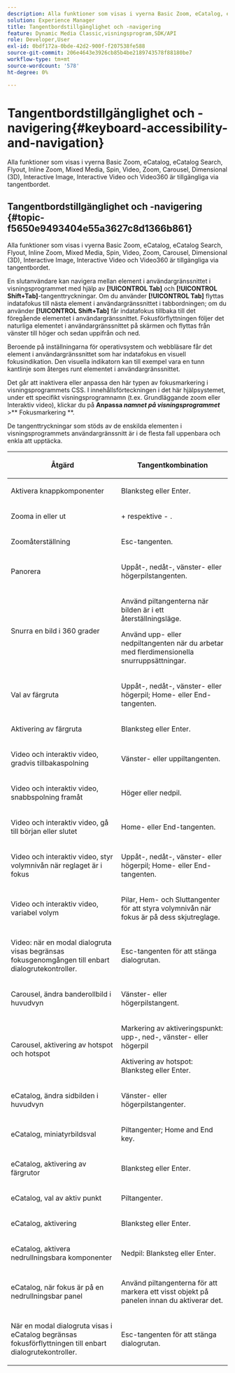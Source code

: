 ```yaml
---
description: Alla funktioner som visas i vyerna Basic Zoom, eCatalog, eCatalog Search, Flyout, Inline Zoom, Mixed Media, Spin, Video, Zoom, Dimensional (3D), Carousel, Interactive Image, Interactive Video och Video360 är tillgängliga via tangentbordet.
solution: Experience Manager
title: Tangentbordstillgänglighet och -navigering
feature: Dynamic Media Classic,visningsprogram,SDK/API
role: Developer,User
exl-id: 0bdf172a-0bde-42d2-900f-f207538fe588
source-git-commit: 206e4643e3926cb85b4be2189743578f88180be7
workflow-type: tm+mt
source-wordcount: '578'
ht-degree: 0%

---
```


# Tangentbordstillgänglighet och -navigering{#keyboard-accessibility-and-navigation}

Alla funktioner som visas i vyerna Basic Zoom, eCatalog, eCatalog Search, Flyout, Inline Zoom, Mixed Media, Spin, Video, Zoom, Carousel, Dimensional (3D), Interactive Image, Interactive Video och Video360 är tillgängliga via tangentbordet.

<!-- Updated June 1, 2020 from https://wiki.corp.adobe.com/pages/viewpage.action?spaceKey=scene7qa&title=s7Viewers%2C+S7SDK%2C+S7OnDemand+Release+Notes - Contact is Sasha -->

## Tangentbordstillgänglighet och -navigering {#topic-f5650e9493404e55a3627c8d1366b861}

Alla funktioner som visas i vyerna Basic Zoom, eCatalog, eCatalog Search, Flyout, Inline Zoom, Mixed Media, Spin, Video, Zoom, Carousel, Dimensional (3D), Interactive Image, Interactive Video och Video360 är tillgängliga via tangentbordet.

En slutanvändare kan navigera mellan element i användargränssnittet i visningsprogrammet med hjälp av **[!UICONTROL Tab]** och **[!UICONTROL Shift+Tab]**-tangenttryckningar. Om du använder **[!UICONTROL Tab]** flyttas indatafokus till nästa element i användargränssnittet i tabbordningen; om du använder **[!UICONTROL Shift+Tab]** får indatafokus tillbaka till det föregående elementet i användargränssnittet. Fokusförflyttningen följer det naturliga elementet i användargränssnittet på skärmen och flyttas från vänster till höger och sedan uppifrån och ned.

Beroende på inställningarna för operativsystem och webbläsare får det element i användargränssnittet som har indatafokus en visuell fokusindikation. Den visuella indikatorn kan till exempel vara en tunn kantlinje som återges runt elementet i användargränssnittet.

Det går att inaktivera eller anpassa den här typen av fokusmarkering i visningsprogrammets CSS. I innehållsförteckningen i det här hjälpsystemet, under ett specifikt visningsprogramnamn (t.ex. Grundläggande zoom eller Interaktiv video), klickar du på **Anpassa *namnet på visningsprogrammet*** >** Fokusmarkering **.

De tangenttryckningar som stöds av de enskilda elementen i visningsprogrammets användargränssnitt är i de flesta fall uppenbara och enkla att upptäcka.

<table id="table_8C49100412224324BF1DBF7FDFDCCBF8"> 
 <thead> 
  <tr> 
   <th colname="col1" class="entry"> <p>Åtgärd </p> </th> 
   <th colname="col2" class="entry"> <p>Tangentkombination </p> </th> 
  </tr> 
 </thead>
 <tbody> 
  <tr> 
   <td colname="col1"> <p>Aktivera knappkomponenter </p> </td> 
   <td colname="col2"> <p>Blanksteg eller Enter. </p> </td> 
  </tr> 
  <tr> 
   <td colname="col1"> <p>Zooma in eller ut </p> </td> 
   <td colname="col2"> <p> <span class="uicontrol"> +  </span> respektive  <span class="uicontrol"> -  </span>. </p> </td> 
  </tr> 
  <tr> 
   <td colname="col1"> <p>Zoomåterställning </p> </td> 
   <td colname="col2"> <p>Esc-tangenten. </p> </td> 
  </tr> 
  <tr> 
   <td colname="col1"> <p>Panorera </p> </td> 
   <td colname="col2"> <p>Uppåt-, nedåt-, vänster- eller högerpilstangenten. </p> </td> 
  </tr> 
  <tr> 
   <td colname="col1"> <p>Snurra en bild i 360 grader </p> </td> 
   <td colname="col2"> <p>Använd piltangenterna när bilden är i ett återställningsläge. </p> <p>Använd upp- eller nedpiltangenten när du arbetar med flerdimensionella snurruppsättningar. </p> </td> 
  </tr> 
  <tr> 
   <td colname="col1"> <p>Val av färgruta </p> </td> 
   <td colname="col2"> <p>Uppåt-, nedåt-, vänster- eller högerpil; Home- eller End-tangenten. </p> </td> 
  </tr> 
  <tr> 
   <td colname="col1"> <p>Aktivering av färgruta </p> </td> 
   <td colname="col2"> <p>Blanksteg eller Enter. </p> </td> 
  </tr> 
  <tr> 
   <td colname="col1"> <p>Video och interaktiv video, gradvis tillbakaspolning </p> </td> 
   <td colname="col2"> <p>Vänster- eller uppiltangenten. </p> </td> 
  </tr> 
  <tr> 
   <td colname="col1"> <p>Video och interaktiv video, snabbspolning framåt </p> </td> 
   <td colname="col2"> <p>Höger eller nedpil. </p> </td> 
  </tr> 
  <tr> 
   <td colname="col1"> <p>Video och interaktiv video, gå till början eller slutet </p> </td> 
   <td colname="col2"> <p>Home- eller End-tangenten. </p> </td> 
  </tr> 
  <tr> 
   <td colname="col1"> <p>Video och interaktiv video, styr volymnivån när reglaget är i fokus </p> </td> 
   <td colname="col2"> <p>Uppåt-, nedåt-, vänster- eller högerpil; Home- eller End-tangenten. </p> </td> 
  </tr> 
  <tr> 
   <td colname="col1"> <p>Video och interaktiv video, variabel volym </p> </td> 
   <td colname="col2"> <p>Pilar, Hem- och Sluttangenter för att styra volymnivån när fokus är på dess skjutreglage. </p> </td> 
  </tr> 
  <tr> 
   <td colname="col1"> <p>Video: när en modal dialogruta visas begränsas fokusgenomgången till enbart dialogrutekontroller. </p> </td> 
   <td colname="col2"> <p>Esc-tangenten för att stänga dialogrutan. </p> </td> 
  </tr> 
  <tr> 
   <td colname="col1"> <p>Carousel, ändra banderollbild i huvudvyn </p> </td> 
   <td colname="col2"> <p>Vänster- eller högerpilstangent. </p> </td> 
  </tr> 
  <tr> 
   <td colname="col1"> <p>Carousel, aktivering av hotspot och hotspot </p> </td> 
   <td colname="col2"> <p>Markering av aktiveringspunkt: upp-, ned-, vänster- eller högerpil </p> <p>Aktivering av hotspot: Blanksteg eller Enter. </p> </td> 
  </tr> 
  <tr> 
   <td colname="col1"> <p>eCatalog, ändra sidbilden i huvudvyn </p> </td> 
   <td colname="col2"> <p> Vänster- eller högerpilstangenter. </p> </td> 
  </tr> 
  <tr> 
   <td colname="col1"> <p>eCatalog, miniatyrbildsval </p> </td> 
   <td colname="col2"> <p>Piltangenter; Home and End key. </p> </td> 
  </tr> 
  <tr> 
   <td colname="col1"> <p>eCatalog, aktivering av färgrutor </p> </td> 
   <td colname="col2"> <p>Blanksteg eller Enter. </p> </td> 
  </tr> 
  <tr> 
   <td colname="col1"> <p>eCatalog, val av aktiv punkt </p> </td> 
   <td colname="col2"> <p>Piltangenter. </p> </td> 
  </tr> 
  <tr> 
   <td colname="col1"> <p>eCatalog, aktivering </p> </td> 
   <td colname="col2"> <p>Blanksteg eller Enter. </p> </td> 
  </tr> 
  <tr> 
   <td colname="col1"> <p>eCatalog, aktivera nedrullningsbara komponenter </p> </td> 
   <td colname="col2"> <p> Nedpil: Blanksteg eller Enter. </p> </td> 
  </tr> 
  <tr> 
   <td colname="col1"> <p>eCatalog, när fokus är på en nedrullningsbar panel </p> </td> 
   <td colname="col2"> <p>Använd piltangenterna för att markera ett visst objekt på panelen innan du aktiverar det. </p> </td> 
  </tr> 
  <tr> 
   <td colname="col1"> <p>När en modal dialogruta visas i eCatalog begränsas fokusförflyttningen till enbart dialogrutekontroller. </p> </td> 
   <td colname="col2"> <p>Esc-tangenten för att stänga dialogrutan. </p> </td> 
  </tr> 
 </tbody> 
</table>
